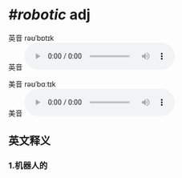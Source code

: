 # ***\#robotic*** adj
英音 rəʊˈbɒtɪk  
英音
<audio src="./media/robotic1_AAC.aac" controls="controls"></audio>

美音 rəʊˈbɑːtɪk  
美音
<audio src="./media/robotic2_AAC.aac" controls="controls"></audio>



  

英文释义
---
### 1.**机器人的**  


